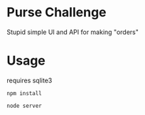 # Purse Challenge
Stupid simple UI and API for making "orders"

# Usage
requires sqlite3

`npm install`

`node server`
